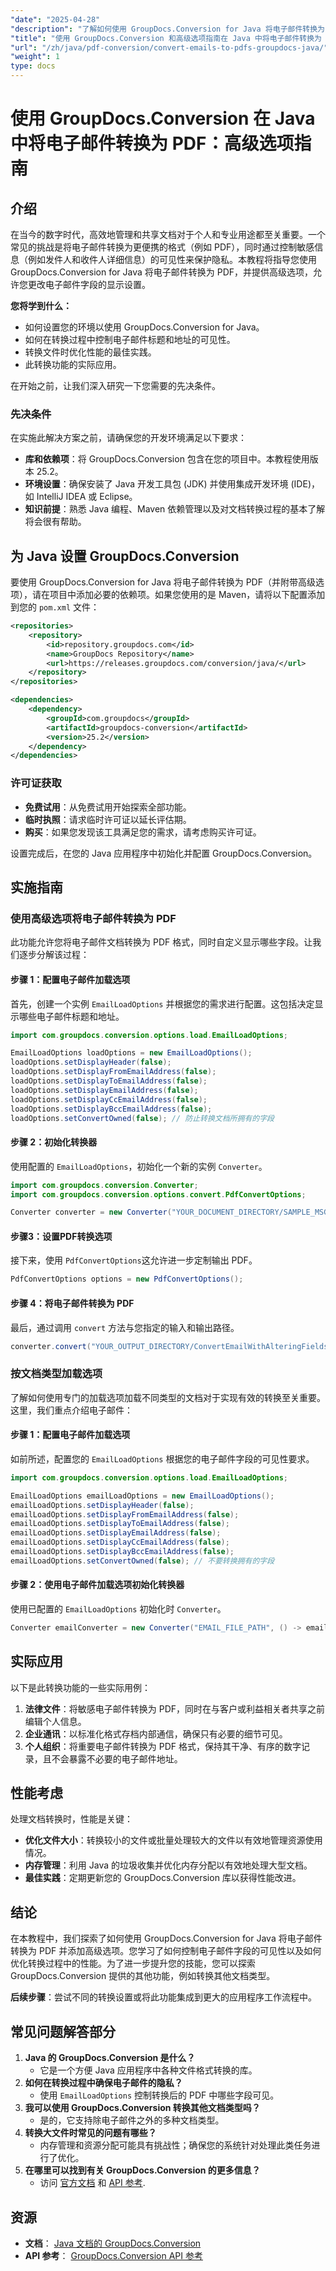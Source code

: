 ```yaml
---
"date": "2025-04-28"
"description": "了解如何使用 GroupDocs.Conversion for Java 将电子邮件转换为 PDF 并添加高级选项。控制电子邮件字段的可见性并优化文档管理。"
"title": "使用 GroupDocs.Conversion 和高级选项指南在 Java 中将电子邮件转换为 PDF"
"url": "/zh/java/pdf-conversion/convert-emails-to-pdfs-groupdocs-java/"
"weight": 1
type: docs
---
```

# 使用 GroupDocs.Conversion 在 Java 中将电子邮件转换为 PDF：高级选项指南

## 介绍

在当今的数字时代，高效地管理和共享文档对于个人和专业用途都至关重要。一个常见的挑战是将电子邮件转换为更便携的格式（例如 PDF），同时通过控制敏感信息（例如发件人和收件人详细信息）的可见性来保护隐私。本教程将指导您使用 GroupDocs.Conversion for Java 将电子邮件转换为 PDF，并提供高级选项，允许您更改电子邮件字段的显示设置。

**您将学到什么：**
- 如何设置您的环境以使用 GroupDocs.Conversion for Java。
- 如何在转换过程中控制电子邮件标题和地址的可见性。
- 转换文件时优化性能的最佳实践。
- 此转换功能的实际应用。

在开始之前，让我们深入研究一下您需要的先决条件。

### 先决条件

在实施此解决方案之前，请确保您的开发环境满足以下要求：

- **库和依赖项**：将 GroupDocs.Conversion 包含在您的项目中。本教程使用版本 25.2。
- **环境设置**：确保安装了 Java 开发工具包 (JDK) 并使用集成开发环境 (IDE)，如 IntelliJ IDEA 或 Eclipse。
- **知识前提**：熟悉 Java 编程、Maven 依赖管理以及对文档转换过程的基本了解将会很有帮助。

## 为 Java 设置 GroupDocs.Conversion

要使用 GroupDocs.Conversion for Java 将电子邮件转换为 PDF（并附带高级选项），请在项目中添加必要的依赖项。如果您使用的是 Maven，请将以下配置添加到您的 `pom.xml` 文件：

```xml
<repositories>
    <repository>
        <id>repository.groupdocs.com</id>
        <name>GroupDocs Repository</name>
        <url>https://releases.groupdocs.com/conversion/java/</url>
    </repository>
</repositories>

<dependencies>
    <dependency>
        <groupId>com.groupdocs</groupId>
        <artifactId>groupdocs-conversion</artifactId>
        <version>25.2</version>
    </dependency>
</dependencies>
```

### 许可证获取
- **免费试用**：从免费试用开始探索全部功能。
- **临时执照**：请求临时许可证以延长评估期。
- **购买**：如果您发现该工具满足您的需求，请考虑购买许可证。

设置完成后，在您的 Java 应用程序中初始化并配置 GroupDocs.Conversion。

## 实施指南

### 使用高级选项将电子邮件转换为 PDF

此功能允许您将电子邮件文档转换为 PDF 格式，同时自定义显示哪些字段。让我们逐步分解该过程：

#### 步骤 1：配置电子邮件加载选项
首先，创建一个实例 `EmailLoadOptions` 并根据您的需求进行配置。这包括决定显示哪些电子邮件标题和地址。

```java
import com.groupdocs.conversion.options.load.EmailLoadOptions;

EmailLoadOptions loadOptions = new EmailLoadOptions();
loadOptions.setDisplayHeader(false);
loadOptions.setDisplayFromEmailAddress(false);
loadOptions.setDisplayToEmailAddress(false);
loadOptions.setDisplayEmailAddress(false);
loadOptions.setDisplayCcEmailAddress(false);
loadOptions.setDisplayBccEmailAddress(false);
loadOptions.setConvertOwned(false); // 防止转换文档所拥有的字段
```

#### 步骤 2：初始化转换器
使用配置的 `EmailLoadOptions`，初始化一个新的实例 `Converter`。

```java
import com.groupdocs.conversion.Converter;
import com.groupdocs.conversion.options.convert.PdfConvertOptions;

Converter converter = new Converter("YOUR_DOCUMENT_DIRECTORY/SAMPLE_MSG", () -> loadOptions);
```

#### 步骤3：设置PDF转换选项
接下来，使用 `PdfConvertOptions`这允许进一步定制输出 PDF。

```java
PdfConvertOptions options = new PdfConvertOptions();
```

#### 步骤 4：将电子邮件转换为 PDF
最后，通过调用 `convert` 方法与您指定的输入和输出路径。

```java
converter.convert("YOUR_OUTPUT_DIRECTORY/ConvertEmailWithAlteringFieldsVisibility.pdf", options);
```

### 按文档类型加载选项
了解如何使用专门的加载选项加载不同类型的文档对于实现有效的转换至关重要。这里，我们重点介绍电子邮件：

#### 步骤 1：配置电子邮件加载选项
如前所述，配置您的 `EmailLoadOptions` 根据您的电子邮件字段的可见性要求。

```java
import com.groupdocs.conversion.options.load.EmailLoadOptions;

EmailLoadOptions emailLoadOptions = new EmailLoadOptions();
emailLoadOptions.setDisplayHeader(false);
emailLoadOptions.setDisplayFromEmailAddress(false);
emailLoadOptions.setDisplayToEmailAddress(false);
emailLoadOptions.setDisplayEmailAddress(false);
emailLoadOptions.setDisplayCcEmailAddress(false);
emailLoadOptions.setDisplayBccEmailAddress(false);
emailLoadOptions.setConvertOwned(false); // 不要转换拥有的字段
```

#### 步骤 2：使用电子邮件加载选项初始化转换器
使用已配置的 `EmailLoadOptions` 初始化时 `Converter`。

```java
Converter emailConverter = new Converter("EMAIL_FILE_PATH", () -> emailLoadOptions);
```

## 实际应用
以下是此转换功能的一些实际用例：
1. **法律文件**：将敏感电子邮件转换为 PDF，同时在与客户或利益相关者共享之前编辑个人信息。
2. **企业通讯**：以标准化格式存档内部通信，确保只有必要的细节可见。
3. **个人组织**：将重要电子邮件转换为 PDF 格式，保持其干净、有序的数字记录，且不会暴露不必要的电子邮件地址。

## 性能考虑
处理文档转换时，性能是关键：
- **优化文件大小**：转换较小的文件或批量处理较大的文件以有效地管理资源使用情况。
- **内存管理**：利用 Java 的垃圾收集并优化内存分配以有效地处理大型文档。
- **最佳实践**：定期更新您的 GroupDocs.Conversion 库以获得性能改进。

## 结论
在本教程中，我们探索了如何使用 GroupDocs.Conversion for Java 将电子邮件转换为 PDF 并添加高级选项。您学习了如何控制电子邮件字段的可见性以及如何优化转换过程中的性能。为了进一步提升您的技能，您可以探索 GroupDocs.Conversion 提供的其他功能，例如转换其他文档类型。

**后续步骤**：尝试不同的转换设置或将此功能集成到更大的应用程序工作流程中。

## 常见问题解答部分
1. **Java 的 GroupDocs.Conversion 是什么？**
   - 它是一个方便 Java 应用程序中各种文件格式转换的库。
2. **如何在转换过程中确保电子邮件的隐私？**
   - 使用 `EmailLoadOptions` 控制转换后的 PDF 中哪些字段可见。
3. **我可以使用 GroupDocs.Conversion 转换其他文档类型吗？**
   - 是的，它支持除电子邮件之外的多种文档类型。
4. **转换大文件时常见的问题有哪些？**
   - 内存管理和资源分配可能具有挑战性；确保您的系统针对处理此类任务进行了优化。
5. **在哪里可以找到有关 GroupDocs.Conversion 的更多信息？**
   - 访问 [官方文档](https://docs.groupdocs.com/conversion/java/) 和 [API 参考](https://reference。groupdocs.com/conversion/java/).

## 资源
- **文档**： [Java 文档的 GroupDocs.Conversion](https://docs.groupdocs.com/conversion/java/)
- **API 参考**： [GroupDocs.Conversion API 参考](https://reference.groupdocs.com/conversion/java/)